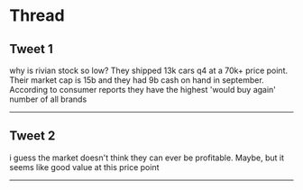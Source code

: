 # Thread

## Tweet 1

why is rivian stock so low? They shipped 13k cars q4 at a 70k+ price point. Their market cap is 15b and they had 9b cash on hand in september. According to consumer reports they have the highest 'would buy again' number of all brands

---

## Tweet 2

i guess the market doesn't think they can ever be profitable. Maybe, but it seems like good value at this price point

---

